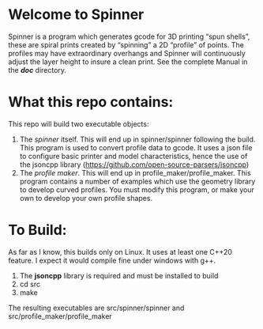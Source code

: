 

# Welcome to Spinner

Spinner is a program which generates gcode for 3D printing “spun
shells”, these are spiral prints created by “spinning” a 2D “profile” of
points. The profiles may have extraordinary overhangs and Spinner will
continuously adjust the layer height to insure a clean print. See the
complete Manual in the ***doc*** directory.

# What this repo contains:

This repo will build two executable objects:

1.  The *spinner* itself. This will end up in spinner/spinner following
    the build. This program is used to convert profile data to gcode. It
    uses a json file to configure basic printer and model
    characteristics, hence the use of the jsoncpp library
    (<https://github.com/open-source-parsers/jsoncpp>)
2.  The *profile maker*. This will end up in profile_maker/profile_maker.
    This program contains a number of examples which use the geometry
    library to develop curved profiles. You must modify this program, or
    make your own to develop your own profile shapes.

# To Build:
As far as I know, this builds only on Linux.  It uses at least one C++20 feature. I expect it would compile fine under windows with g++.

1.  The **jsoncpp** library is required and must be installed to build
2.  cd src
3.  make

The resulting executables are src/spinner/spinner and
src/profile_maker/profile_maker
